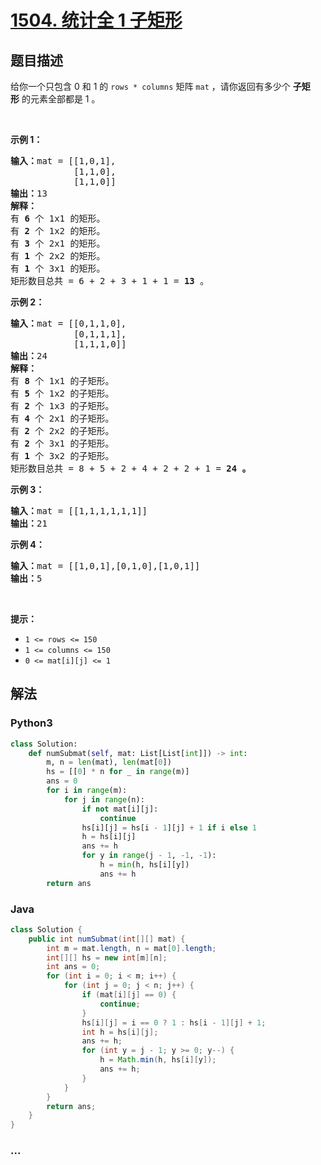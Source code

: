 # [1504. 统计全 1 子矩形](https://leetcode-cn.com/problems/count-submatrices-with-all-ones)



## 题目描述

<!-- 这里写题目描述 -->

<p>给你一个只包含 0 和 1 的&nbsp;<code>rows * columns</code>&nbsp;矩阵&nbsp;<code>mat</code>&nbsp;，请你返回有多少个&nbsp;<strong>子矩形</strong>&nbsp;的元素全部都是 1 。</p>

<p>&nbsp;</p>

<p><strong>示例 1：</strong></p>

<pre>
<strong>输入：</strong>mat = [[1,0,1],
&nbsp;           [1,1,0],
&nbsp;           [1,1,0]]
<strong>输出：</strong>13
<strong>解释：
</strong>有 <strong>6</strong>&nbsp;个 1x1 的矩形。
有 <strong>2</strong> 个 1x2 的矩形。
有 <strong>3</strong> 个 2x1 的矩形。
有 <strong>1</strong> 个 2x2 的矩形。
有 <strong>1</strong> 个 3x1 的矩形。
矩形数目总共 = 6 + 2 + 3 + 1 + 1 = <strong>13</strong>&nbsp;。
</pre>

<p><strong>示例 2：</strong></p>

<pre>
<strong>输入：</strong>mat = [[0,1,1,0],
&nbsp;           [0,1,1,1],
&nbsp;           [1,1,1,0]]
<strong>输出：</strong>24
<strong>解释：</strong>
有 <strong>8</strong> 个 1x1 的子矩形。
有 <strong>5</strong> 个 1x2 的子矩形。
有 <strong>2</strong> 个 1x3 的子矩形。
有 <strong>4</strong> 个 2x1 的子矩形。
有 <strong>2</strong> 个 2x2 的子矩形。
有 <strong>2</strong> 个 3x1 的子矩形。
有 <strong>1</strong> 个 3x2 的子矩形。
矩形数目总共 = 8 + 5 + 2 + 4 + 2 + 2 + 1 = <strong>24</strong><strong> 。</strong>
</pre>

<p><strong>示例 3：</strong></p>

<pre>
<strong>输入：</strong>mat = [[1,1,1,1,1,1]]
<strong>输出：</strong>21
</pre>

<p><strong>示例 4：</strong></p>

<pre>
<strong>输入：</strong>mat = [[1,0,1],[0,1,0],[1,0,1]]
<strong>输出：</strong>5
</pre>

<p>&nbsp;</p>

<p><strong>提示：</strong></p>

<ul>
	<li><code>1 &lt;= rows&nbsp;&lt;= 150</code></li>
	<li><code>1 &lt;= columns&nbsp;&lt;= 150</code></li>
	<li><code>0 &lt;= mat[i][j] &lt;= 1</code></li>
</ul>


## 解法

<!-- 这里可写通用的实现逻辑 -->

<!-- tabs:start -->

### **Python3**

<!-- 这里可写当前语言的特殊实现逻辑 -->

```python
class Solution:
    def numSubmat(self, mat: List[List[int]]) -> int:
        m, n = len(mat), len(mat[0])
        hs = [[0] * n for _ in range(m)]
        ans = 0
        for i in range(m):
            for j in range(n):
                if not mat[i][j]:
                    continue
                hs[i][j] = hs[i - 1][j] + 1 if i else 1
                h = hs[i][j]
                ans += h
                for y in range(j - 1, -1, -1):
                    h = min(h, hs[i][y])
                    ans += h
        return ans
```

### **Java**

<!-- 这里可写当前语言的特殊实现逻辑 -->

```java
class Solution {
    public int numSubmat(int[][] mat) {
        int m = mat.length, n = mat[0].length;
        int[][] hs = new int[m][n];
        int ans = 0;
        for (int i = 0; i < m; i++) {
            for (int j = 0; j < n; j++) {
                if (mat[i][j] == 0) {
                    continue;
                }
                hs[i][j] = i == 0 ? 1 : hs[i - 1][j] + 1;
                int h = hs[i][j];
                ans += h;
                for (int y = j - 1; y >= 0; y--) {
                    h = Math.min(h, hs[i][y]);
                    ans += h;
                }
            }
        }
        return ans;
    }
}

```

### **...**

```

```

<!-- tabs:end -->
